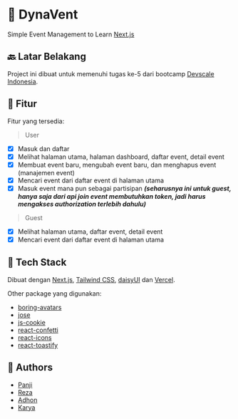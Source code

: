 # 🎪 DynaVent

Simple Event Management to Learn [Next.js](https://nextjs.org/)

## 🔙 Latar Belakang

Project ini dibuat untuk memenuhi tugas ke-5 dari bootcamp
[Devscale Indonesia](devscale.id).

## 🧩 Fitur

Fitur yang tersedia:

> User

-   [x] Masuk dan daftar
-   [x] Melihat halaman utama, halaman dashboard, daftar event, detail event
-   [x] Membuat event baru, mengubah event baru, dan menghapus event (manajemen
        event)
-   [x] Mencari event dari daftar event di halaman utama
-   [x] Masuk event mana pun sebagai partisipan **_(seharusnya ini untuk guest,
        hanya saja dari api join event membutuhkan token, jadi harus mengakses
        authorization terlebih dahulu)_**

> Guest

-   [x] Melihat halaman utama, daftar event, detail event
-   [x] Mencari event dari daftar event di halaman utama

## 🧰 Tech Stack

Dibuat dengan [Next.js](https://nextjs.org/),
[Tailwind CSS](https://tailwindcss.com/), [daisyUI](https://daisyui.com/) dan
[Vercel](https://vercel.com/).

Other package yang digunakan:

-   [boring-avatars](https://www.npmjs.com/package/boring-avatars)
-   [jose](https://www.npmjs.com/package/jose)
-   [js-cookie](https://www.npmjs.com/package/js-cookie)
-   [react-confetti](https://www.npmjs.com/package/react-confetti)
-   [react-icons](https://www.npmjs.com/package/react-icons)
-   [react-toastify](https://www.npmjs.com/package/react-toastify)

## 🥼 Authors

-   [Panji](https://github.com/panjips)
-   [Reza](https://github.com/rezarinaldi)
-   [Adhon](https://github.com/adhonrom)
-   [Karya](https://github.com/karyaelb)
